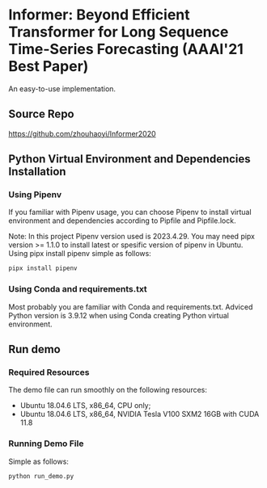 # Informer: Beyond Efficient Transformer for Long Sequence Time-Series Forecasting (AAAI'21 Best Paper) 

An easy-to-use implementation.

## Source Repo
https://github.com/zhouhaoyi/Informer2020                                      

## Python Virtual Environment and Dependencies Installation

### Using Pipenv

If you familiar with Pipenv usage, you can choose Pipenv to install virtual environment and dependencies according to Pipfile and Pipfile.lock.

Note: In this project Pipenv version used is 2023.4.29. You may need pipx version >= 1.1.0 to install latest or spesific version of pipenv in Ubuntu. Using pipx install pipenv simple as follows: 

```sh
pipx install pipenv
```

### Using Conda and requirements.txt

Most probably you are familiar with Conda and requirements.txt. Adviced Python version is 3.9.12 when using Conda creating Python virtual environment.

## Run demo

### Required Resources
 The demo file can run smoothly on the following resources:
 - Ubuntu 18.04.6 LTS, x86_64, CPU only; 
 - Ubuntu 18.04.6 LTS, x86_64, NVIDIA Tesla V100 SXM2 16GB with CUDA 11.8 

### Running Demo File
Simple as follows:
```sh
python run_demo.py
```
